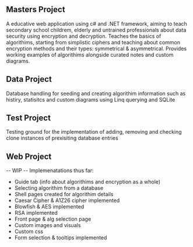 ## Masters Project 
A educative web application using c# and .NET framework, aiming to teach secondary school childrem, elderly and untrained professionals about data security using encryption and decryption. Teaches the basics of algorithims, starting from simplistic ciphers and teaching about common encryption methods and their types: symmetrical & asymmetrical. Provides working examples of algorithims alongside curated notes and custom diagrams.

## Data Project
Database handling for seeding and creating algorithim information such as histiry, statisitcs and custom diagrams using Linq querying and SQLite
## Test Project
Testing ground for the implementation of adding, removing and checking clone instances of prexisiting database entries
## Web Project
-- WIP --
Implemenatations thus far:
- Guide tab (info about algorithims and encryption as a whole)
- Selecting algorithim from a database
- Shell pages created for algorithim details
- Caesar Cipher & A1Z26 cipher implemented
- Blowfish & AES implemented
- RSA implemented
- Front page & alg selection page
- Custom images and visuals
- Custom css
- Form selection & tooltips implemented




